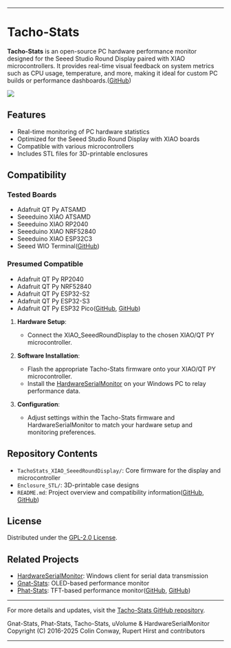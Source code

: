 
---

# Tacho-Stats

**Tacho-Stats** is an open-source PC hardware performance monitor designed for the Seeed Studio Round Display paired with XIAO microcontrollers. It provides real-time visual feedback on system metrics such as CPU usage, temperature, and more, making it ideal for custom PC builds or performance dashboards.([GitHub][1])

![](https://github.com/koogar/Phat-Stats/blob/main/images/20230526_144402%20(Small).jpg)

## Features

* Real-time monitoring of PC hardware statistics
* Optimized for the Seeed Studio Round Display with XIAO boards
* Compatible with various microcontrollers
* Includes STL files for 3D-printable enclosures


## Compatibility

### Tested Boards

* Adafruit QT Py ATSAMD
* Seeeduino XIAO ATSAMD
* Seeeduino XIAO RP2040
* Seeeduino XIAO NRF52840
* Seeeduino XIAO ESP32C3
* Seeed WIO Terminal([GitHub][2])

### Presumed Compatible

* Adafruit QT Py RP2040
* Adafruit QT Py NRF52840
* Adafruit QT Py ESP32-S2
* Adafruit QT Py ESP32-S3
* Adafruit QT Py ESP32 Pico([GitHub][2], [GitHub][3])


1. **Hardware Setup**:

   * Connect the XIAO_SeeedRoundDisplay to the chosen XIAO/QT PY microcontroller.
   
     
2. **Software Installation**:

   * Flash the appropriate Tacho-Stats firmware onto your XIAO/QT PY microcontroller.
   * Install the [HardwareSerialMonitor](https://github.com/koogar/HardwareSerialMonitor) on your Windows PC to relay performance data.
     
3. **Configuration**:

   * Adjust settings within the Tacho-Stats firmware and HardwareSerialMonitor to match your hardware setup and monitoring preferences.

## Repository Contents

* `TachoStats_XIAO_SeeedRoundDisplay/`: Core firmware for the display and microcontroller
* `Enclosure_STL/`: 3D-printable case designs
* `README.md`: Project overview and compatibility information([GitHub][2], [GitHub][3])

## License

Distributed under the [GPL-2.0 License](https://www.gnu.org/licenses/old-licenses/gpl-2.0.html).

## Related Projects

* [HardwareSerialMonitor](https://github.com/koogar/HardwareSerialMonitor): Windows client for serial data transmission
* [Gnat-Stats](https://github.com/koogar/Gnat-Stats): OLED-based performance monitor
* [Phat-Stats](https://github.com/koogar/Phat-Stats): TFT-based performance monitor([GitHub][4], [GitHub][5])

---

For more details and updates, visit the [Tacho-Stats GitHub repository](https://github.com/koogar/Tacho-Stats).

Gnat-Stats, Phat-Stats, Tacho-Stats, uVolume & HardwareSerialMonitor Copyright (C) 2016-2025  Colin Conway, Rupert Hirst and contributors


---

[1]: https://github.com/koogar?utm_source=chatgpt.com "koogar (Tallman Labs) · GitHub"
[2]: https://github.com/koogar/Tacho-Stats?utm_source=chatgpt.com "GitHub - koogar/Tacho-Stats: PC Hardware Performance Monitor for the ..."
[3]: https://github.com/florinbaciuu/Tacho-Stats-my?utm_source=chatgpt.com "GitHub - florinbaciuu/Tacho-Stats-my: PC Hardware Performance Monitor ..."
[4]: https://github.com/koogar/Phat-Stats?utm_source=chatgpt.com "GitHub - koogar/Phat-Stats: TFT Arduino PC Hardware Performance Serial ..."
[5]: https://github.com/koogar/Tacho-Stats/releases?utm_source=chatgpt.com "Releases · koogar/Tacho-Stats · GitHub"
